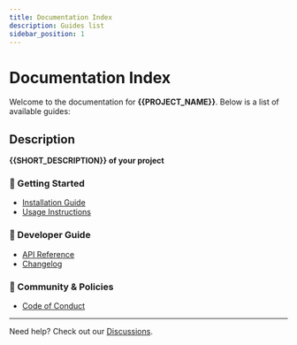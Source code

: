 ```yaml
---
title: Documentation Index
description: Guides list
sidebar_position: 1
---
```


# Documentation Index

Welcome to the documentation for **{{PROJECT_NAME}}**. Below is a list of available
guides:

## Description

**{{SHORT_DESCRIPTION}} of your project**

### 📌 Getting Started

- [Installation Guide](./INSTALLATION.md)
- [Usage Instructions](./USAGE.md)
<!-- - [Configuration](..guides/CONFIGURATION.md) -->

### 🔧 Developer Guide

<!-- - [Contributing](./CONTRIBUTING.md) -->

- [API Reference](./API_REFERENCE.md)
- [Changelog](./CHANGELOG.md)

### 📜 Community & Policies

- [Code of Conduct](./CODE_OF_CONDUCT.md)

---

Need help? Check out our
[Discussions](https://github.com/The-Node-Forge/{{REPO_NAME}}/discussions).
